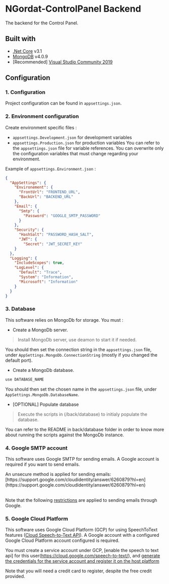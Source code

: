 # NGordat-ControlPanel Backend

The backend for the Control Panel.

## Built with

- [.Net Core](https://docs.microsoft.com/fr-fr/dotnet/core/) v3.1
- [MongoDB](https://www.mongodb.com/fr) v4.0.9
- [Recommended] [Visual Studio Community 2019](https://visualstudio.microsoft.com/fr/vs/)

## Configuration

### 1. Configuration

Project configuration can be found in `appsettings.json`.

### 2. Environment configuration

Create environment specific files :

- `appsettings.Development.json` for development variables
- `appsettings.Production.json` for production variables
You can refer to the `appsettings.json` file for variable references.
You can overwrite only the configuration variables that must change regarding your environment.

Example of `appsettings.Environment.json` :

```json
{
  "AppSettings": {
    "Environement": {
      "FrontUrl": "FRONTEND_URL",
      "BackUrl": "BACKEND_URL"
    },
    "Email": {
      "Smtp": {
        "Password": "GOOGLE_SMTP_PASSWORD"
      }
    },
    "Security": {
      "HashSalt": "PASSWORD_HASH_SALT",
      "JWT": {
        "Secret": "JWT_SECRET_KEY"
    }
  },
  "Logging": {
    "IncludeScopes": true,
    "LogLevel": {
      "Default": "Trace",
      "System": "Information",
      "Microsoft": "Information"
    }
  }
}
```

### 3. Database

This software relies on MongoDb for storage.
You must :

- Create a MongoDb server.

>Install MongoDb server, use deamon to start it if needed.

You should then set the connection string in the `appsettings.json` file, under `AppSettings.MongoDb.ConnectionString` (mostly if you changed the default port).

- Create a MongoDb database.

```bash
use DATABASE_NAME
```

You should then set the chosen name in the `appsettings.json` file, under `AppSettings.MongoDb.DatabaseName`.

- [OPTIONAL] Populate database
>Execute the scripts in (/back/database) to initialy populate the database.
<aside class="">You can refer to the README in back/database folder in order to know more about running the scripts against the MongoDb instance.</aside>

### 4. Google SMTP account

This software uses Google SMTP for sending emails.
A Google account is required if you want to send emails.

<aside class="warning">
An unsecure method is applied for sending emails:
[https://support.google.com/cloudidentity/answer/6260879?hl=en](https://support.google.com/cloudidentity/answer/6260879?hl=en)
</aside>

<br />

Note that the following [restrictions](https://support.google.com/a/answer/166852?hl=en) are applied to sending emails through Google.

### 5. Google Cloud Platform

This software uses Google Cloud Platform (GCP) for using SpeechToText features ([Cloud Speech-to-Text API](https://cloud.google.com/speech-to-text/docs/reference/rest/)).
A Google account with a configured Google Cloud Platform account configured is required.

You must create a service account under GCP, [enable the speech to text api] for this user(https://cloud.google.com/speech-to-text/), and [generate the credentials for the service account and register it on the host platform](https://todo)

<aside class="warning">
Note that you will need a credit card to register, despite the free credit provided.
</aside>
